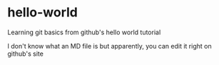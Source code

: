 # hello-world
Learning git basics from github's hello world tutorial

I don't know what an MD file is but apparently, you can edit it right on github's site
